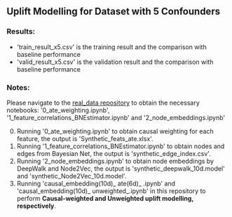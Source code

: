 ## Uplift Modelling for Dataset with 5 Confounders
### Results:
- 'train_result_x5.csv' is the training result and the comparison with baseline performance
- 'valid_result_x5.csv' is the validation result and the comparison with baseline performance
### Notes:
Please navigate to the [real_data repository](https://github.com/whw199833/Uplift-Modeling-based-on-Graph-Neural-Network-Combined-with-Causal-Weighting/tree/main/real_data) to obtain the necessary notebooks: '0_ate_weighting.ipynb', '1_feature_correlations_BNEstimator.ipynb' and '2_node_embeddings.ipynb'

0. Running '0_ate_weighting.ipynb' to obtain causal weighting for each feature, the output is 'Synthetic_feats_ate.xlsx'.
1. Running '1_feature_correlations_BNEstimator.ipynb' to obtain nodes and edges from Bayesian Net, the output is 'synthetic_edge_index.csv'.
2. Running '2_node_embeddings.ipynb' to obtain node embeddings by DeepWalk and Node2Vec, the output is 'synthetic_deepwalk_10d.model' and 'synthetic_Node2Vec_10d.model'.
3. Running 'causal_embedding(10d)_ ate(6d)_ .ipynb' and 'causal_embedding(10d)_ unweighted_.ipynb' in this repository to perform **Causal-weighted and Unweighted uplift modelling, respectively**.
